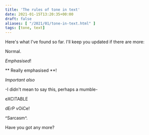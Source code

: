 ```yaml
---
title: 'The rules of tone in text'
date: 2021-01-15T13:20:35+00:00
draft: false
aliases: [ "/2021/01/tone-in-text.html" ]
tags: [tone, text]
---
```


Here's what I've found so far. I'll keep you updated if there are more:

Normal.

*Emphasised*!

** Really emphasised **!

_Important also_

-I didn't mean to say this, perhaps a mumble-

eXCITABLE

dErP vOiCe!

^Sarcasm^.

Have you got any more?